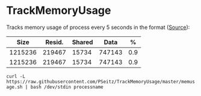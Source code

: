 # TrackMemoryUsage
Tracks memory usage of process every 5 seconds in the format ([Source](https://superuser.com/questions/620004/invoke-and-track-memory-usage-of-one-process?rq=1)):

|Size	|Resid.	|Shared	|Data	|%
| --- | --- | --- | --- | --- |
|1215236	|219467	|15734	|747143	|0.9
1215236	|219467	|15734	|747143	|0.9

`curl -L https://raw.githubusercontent.com/PSeitz/TrackMemoryUsage/master/memusage.sh | bash /dev/stdin processname`


